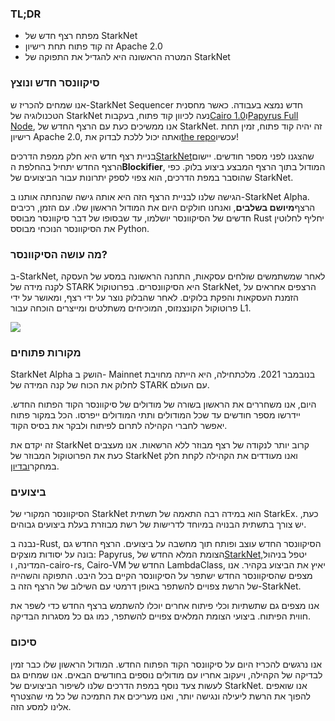 ### TL;DR

* מפתח רצף חדש של StarkNet
* זה קוד פתוח תחת רישיון Apache 2.0
* המטרה הראשונה היא להגדיל את התפוקה של StarkNet

### סיקוונסר חדש ונוצץ

אנו שמחים להכריז ש-StarkNet Sequencer חדש נמצא בעבודה. כאשר מחסנית הטכנולוגיה של StarkNet נעה לכיוון קוד פתוח, בעקבות[Cairo 1.0](https://medium.com/starkware/open-sourcing-cairo-1-0-b3100a664bb0)ו[Papyrus Full Node](https://medium.com/starkware/papyrus-an-open-source-starknet-full-node-396f7cd90202), אנו ממשיכים כעת עם הרצף החדש של StarkNet. זה יהיה קוד פתוח, זמין תחת רישיון Apache 2.0, ואתה יכול ללכת לבדוק את[the repo](https://github.com/starkware-libs/blockifier)עכשיו!

בניית רצף חדש היא חלק ממפת הדרכים[StarkNet](https://medium.com/starkware/starknet-performance-roadmap-bb7aae14c7de)שהצגנו לפני מספר חודשים. יישום הרצף החדש יתחיל בהחלפת ה**Blockifier**, המודול בתוך הרצף המבצע ביצוע בלוק. כפי שהוסבר במפת הדרכים, הוא צפוי לספק יתרונות עבור הביצועים של StarkNet.

הגישה שלנו לבניית הרצף הזה היא אותה גישה שהנחתה אותנו ב-StarkNet Alpha. הרצף**מיושם בשלבים**, ואנחנו חולקים היום את המודול הראשון שלו. עם הזמן, רכיבים חדשים של הסיקוונסר יושלמו, עד שבסופו של דבר סיקוונסר מבוסס Rust יחליף לחלוטין את הסיקוונסר הנוכחי מבוסס Python.

### מה עושה הסיקוונסר?

ב-StarkNet, לאחר שמשתמשים שולחים עסקאות, התחנה הראשונה במסע של העסקה לקנה מידה של STARK היא הסיקוונסרים. בפרוטוקול StarkNet, הרצפים אחראים על הזמנת העסקאות והפקת בלוקים. לאחר שהבלוק נוצר על ידי רצף, ומאושר על ידי פרוטוקול הקונצנזוס, המוכיחים משתלטים ומייצרים הוכחה עבור L1.

![](/assets/1_ndrekwqunjixo_wskdeycw-1.png)

### מקורות פתוחים

StarkNet Alpha הושק ב- Mainnet בנובמבר 2021. מלכתחילה, היא הייתה מחויבת לחלוק את הכוח של קנה המידה של STARK עם העולם.

היום, אנו משחררים את הראשון בשורה של מודולים של סיקוונסר הקוד הפתוח החדש. יידרשו מספר חודשים עד שכל המודולים ותתי המודולים ייפרסו. הכל במקור פתוח יאפשר לחברי הקהילה לתרום לפיתוח ולבקר את בסיס הקוד.

זה יקדם את StarkNet קרוב יותר לנקודה של רצף מבוזר ללא הרשאות. אנו מעצבים כעת את הפרוטוקול המבוזר של StarkNet ואנו מעודדים את הקהילה לקחת חלק במחקר[ובדיון](https://community.starknet.io/t/starknet-decentralized-protocol-consensus/5386).

### ביצועים

הסיקוונסר המקורי של StarkNet הוא במידה רבה התאמה של תשתית StarkEx. כעת, יש צורך בתשתית הבנויה במיוחד לדרישות של רשת מבוזרת בעלת ביצועים גבוהים.

נבנה ב-Rust, הסיקוונסר החדש עוצב ופותח תוך מחשבה על ביצועים. הרצף החדש גם בונה על יסודות מוצקים: Papyrus, הצומת המלא החדש של[StarkNet,](https://medium.com/starkware/papyrus-an-open-source-starknet-full-node-396f7cd90202)יטפל בניהול המדינה, ו-cairo-rs, Cairo-VM החדש של LambdaClass, יאיץ את הביצוע בקהיר. אנו מצפים שהסיקוונסר החדש ישתפר על הסיקוונסר הקיים בכל היבט. התפוקה והשהייה של הרשת צפויים להשתפר באופן דרמטי עם השילוב של הרצף הזה ב-StarkNet.

אנו מצפים גם שתשתיות וכלי פיתוח אחרים יוכלו להשתמש ברצף החדש כדי לשפר את חווית הפיתוח. ביצועי הצומת המלאים צפויים להשתפר, כמו גם כל מסגרות הבדיקה.

### סיכום

אנו נרגשים להכריז היום על סיקוונסר הקוד הפתוח החדש. המודול הראשון שלו כבר זמין לבדיקה של הקהילה, ויעקוב אחריו עם מודולים נוספים בחודשים הבאים. אנו שמחים גם לעשות צעד נוסף במפת הדרכים שלנו לשיפור הביצועים של StarkNet. אנו שואפים להפוך את הרשת ליעילה ונגישה יותר, ואנו מעריכים את התמיכה של כל מי שהצטרף אלינו למסע הזה.